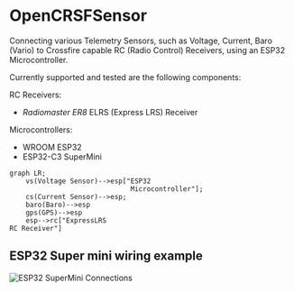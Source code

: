 # OpenCRSFSensor
Connecting various Telemetry Sensors, such as Voltage, Current, Baro (Vario) to Crossfire capable RC (Radio Control) Receivers, using an ESP32
Microcontroller.

Currently supported and tested are the following components:

RC Receivers:
- <em>Radiomaster ER8</em> ELRS (Express LRS) Receiver

Microcontrollers:
- WROOM ESP32
- ESP32-C3 SuperMini

```mermaid
graph LR;
    vs(Voltage Sensor)-->esp["ESP32
                              Microcontroller"];
    cs(Current Sensor)-->esp;
    baro(Baro)-->esp
    gps(GPS)-->esp
    esp-->rc["ExpressLRS
RC Receiver"]
```
## ESP32 Super mini wiring example
![ESP32 SuperMini Connections](https://github.com/icebreaker-ch/OpenCRSFSensor/assets/3645375/0644d657-7215-4514-9575-bd55a2f53a8d)
